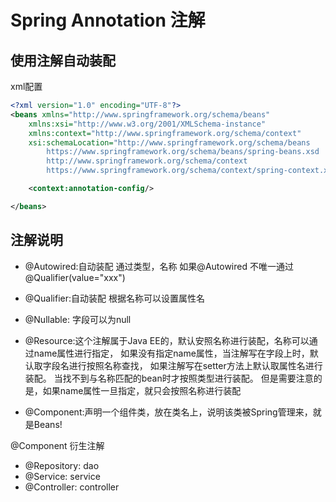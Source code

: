 # Spring Annotation 注解
## 使用注解自动装配
xml配置
```xml
<?xml version="1.0" encoding="UTF-8"?>
<beans xmlns="http://www.springframework.org/schema/beans"
    xmlns:xsi="http://www.w3.org/2001/XMLSchema-instance"
    xmlns:context="http://www.springframework.org/schema/context"
    xsi:schemaLocation="http://www.springframework.org/schema/beans
        https://www.springframework.org/schema/beans/spring-beans.xsd
        http://www.springframework.org/schema/context
        https://www.springframework.org/schema/context/spring-context.xsd">

    <context:annotation-config/>

</beans>
```

## 注解说明

- @Autowired:自动装配 通过类型，名称
如果@Autowired 不唯一通过@Qualifier(value="xxx")

- @Qualifier:自动装配 根据名称可以设置属性名

- @Nullable: 字段可以为null

- @Resource:这个注解属于Java EE的，默认安照名称进行装配，名称可以通过name属性进行指定，
            如果没有指定name属性，当注解写在字段上时，默认取字段名进行按照名称查找，
            如果注解写在setter方法上默认取属性名进行装配。 
            当找不到与名称匹配的bean时才按照类型进行装配。
            但是需要注意的是，如果name属性一旦指定，就只会按照名称进行装配

- @Component:声明一个组件类，放在类名上，说明该类被Spring管理来，就是Beans!

@Component 衍生注解
- @Repository: dao
- @Service: service
- @Controller: controller